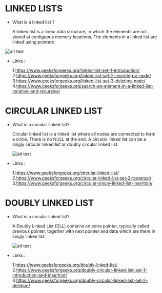 # LINKED LISTS

* What is a linked list ? 
   
   A linked list is a linear data structure, in which the elements are not stored at contiguous memory locations. The elements in a linked list are linked using pointers .

 ![alt text](https://www.geeksforgeeks.org/wp-content/uploads/gq/2013/03/Linkedlist.png)
 
 * Links :
   
   1.https://www.geeksforgeeks.org/linked-list-set-1-introduction/ \
   2.https://www.geeksforgeeks.org/linked-list-set-2-inserting-a-node/ \
   3.https://www.geeksforgeeks.org/linked-list-set-3-deleting-node/ \
   4.https://www.geeksforgeeks.org/search-an-element-in-a-linked-list-iterative-and-recursive/ 
  
  
# CIRCULAR LINKED LIST

* What is a circular linked list?

   Circular linked list is a linked list where all nodes are connected to form a circle. There is no NULL at the end. A circular linked list can be a singly circular linked list or doubly circular linked list.
   
   ![alt text](https://cdncontribute.geeksforgeeks.org/wp-content/uploads/CircularLinkeList.png)
   
* Links :
   
   1.https://www.geeksforgeeks.org/circular-linked-list/ \
   2.https://www.geeksforgeeks.org/circular-linked-list-set-2-traversal/ \
   3.https://www.geeksforgeeks.org/circular-singly-linked-list-insertion/
   
# DOUBLY LINKED LIST

  * What is a circular linked list?
     
     A Doubly Linked List (DLL) contains an extra pointer, typically called previous pointer, together with next pointer and data which are there in singly linked list.
     
     ![alt text](https://www.geeksforgeeks.org/wp-content/uploads/gq/2014/03/DLL1.png)
     
* Links :
   
   1.https://www.geeksforgeeks.org/doubly-linked-list/ \
   2.https://www.geeksforgeeks.org/doubly-circular-linked-list-set-1-introduction-and-insertion/ \
   3.https://www.geeksforgeeks.org/doubly-circular-linked-list-set-2-deletion/
